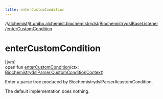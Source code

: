 ```yaml
---
title: enterCustomCondition
---
```

//[alchemist](../../../index.html)/[it.unibo.alchemist.biochemistrydsl](../index.html)/[BiochemistrydslBaseListener](index.html)/[enterCustomCondition](enter-custom-condition.html)



# enterCustomCondition



[jvm]\
open fun [enterCustomCondition](enter-custom-condition.html)(ctx: [BiochemistrydslParser.CustomConditionContext](../-biochemistrydsl-parser/-custom-condition-context/index.html))



Enter a parse tree produced by BiochemistrydslParser#customCondition. 



The default implementation does nothing.




